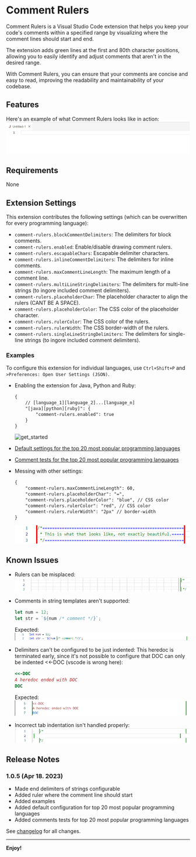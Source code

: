 # Comment Rulers

Comment Rulers is a Visual Studio Code extension that helps you keep your code's comments within a specified range by visualizing where the comment lines should start and end.

The extension adds green lines at the first and 80th character positions, allowing you to easily identify and adjust comments that aren't in the desired range.

With Comment Rulers, you can ensure that your comments are concise and easy to read, improving the readability and maintainability of your codebase.

## Features

Here's an example of what Comment Rulers looks like in action:
![features](videos/features.gif)

## Requirements

None

## Extension Settings

This extension contributes the following settings (which can be overwritten for every programming language):

* `comment-rulers.blockCommentDelimiters`: The delimiters for block comments.
* `comment-rulers.enabled`: Enable/disable drawing comment rulers.
* `comment-rulers.escapableChars`: Escapable delimiter characters.
* `comment-rulers.inlineCommentDelimiters`: The delimiters for inline comments.
* `comment-rulers.maxCommentLineLength`: The maximum length of a comment line.
* `comment-rulers.multiLineStringDelimiters`: The delimiters for multi-line strings (to ingore included comment delimiters).
* `comment-rulers.placeholderChar`: The placeholder character to align the rulers (CANT BE A SPACE).
* `comment-rulers.placeholderColor`: The CSS color of the placeholder character.
* `comment-rulers.rulerColor`: The CSS color of the rulers.
* `comment-rulers.rulerWidth`: The CSS border-width of the rulers.
* `comment-rulers.singleLineStringDelimiters`: The delimiters for single-line strings (to ingore included comment delimiters).

### Examples

To configure this extension for individual languages, use `Ctrl+Shift+P` and `>Preferences: Open User Settings (JSON)`.

- Enabling the extension for Java, Python and Ruby:
    ```jsonc
    {
        // [language_1][language_2]...[language_n]
        "[java][python][ruby]": {
            "comment-rulers.enabled": true
        }
    }
    ```
    ![get_started](videos/get_started.gif)

- [Default settings for the top 20 most popular programming languages](default_settings.jsonc)

- [Comment tests for the top 20 most popular programming languages](comment/tests/)

- Messing with other settings:
    ```jsonc
    {
        "comment-rulers.maxCommentLineLength": 60,
        "comment-rulers.placeholderChar": "=",
        "comment-rulers.placeholderColor": "blue", // CSS color
        "comment-rulers.rulerColor": "red", // CSS color
        "comment-rulers.rulerWidth": "2px" // border-width
    }
    ```
    ![custom_settings](images/custom_settings.png)

## Known Issues

- Rulers can be misplaced:
    ![ruler_misplacement](images/ruler_misplacement.png)

- Comments in string templates aren't supported:
    ```javascript
    let num = 12;
    let str = `${num /* comment */}`;
    ```
    Expected:
    ![string_template_undetected](images/string_template_detected.png)

- Delimiters can't be configured to be just indented:
    This heredoc is terminated early, since it's not possible to configure that DOC can only be indented <<-DOC (vscode is wrong here):
    ```ruby
    <<-DOC
    A heredoc ended with DOC
    DOC
    ```
    Expected:
    ![heredoc_terminated_early](images/heredoc_terminated_correctly.png)

- Incorrect tab indentation isn't handled properly:
    ![incorrect_tab_indentation](images/incorrect_tab_indentation.png)


## Release Notes

### 1.0.5 (Apr 18. 2023)

- Made end delimiters of strings configurable
- Added ruler where the comment line should start
- Added examples
- Added default configuration for top 20 most popular programming languages
- Added comments tests for top 20 most popular programming languages

See [changelog](CHANGELOG.md) for all changes.

---

**Enjoy!**
